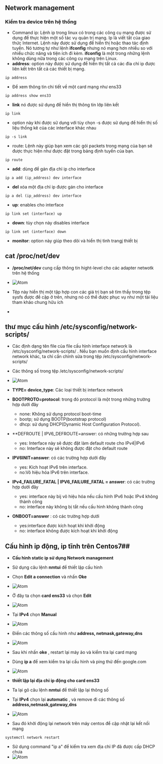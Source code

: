 ## Network management ##
### Kiểm tra device trên hệ thống ###
- Command ip: Lệnh ip trong linux có trong các công cụ mạng được sử dụng để thực hiện một số tác vụ quản trị mạng. Ip là viết tắt của giao thức Internet. Lệnh này được sử dụng để hiển thị hoặc thao tác định tuyến. Nó tương tự như lệnh **ifconfig** nhưng nó mạng hơn nhiều so với nhiều chức năng và tiện ích đi kèm. **ifconfig** là một trong những lệnh không dùng nữa trong các công cụ mạng trên Linux. 
- **address**: option này được sử dụng để hiển thị tất cả các đia chỉ ip được liên kết trên tất cả các thiết bị mạng. 
```
ip address
```
- Để xem thông tin chi tiết về một card mạng như ens33
```
ip address show ens33
```
- **link** nó được sử dụng để hiển thị thông tin lớp liên kết 
```
ip link 
```
- option này khi được sử dụng với tùy chọn -s được sử dụng để hiển thị số liệu thống kê của các interface khác nhau 
```
ip -s link
```
- route: Lệnh này giúp bạn xem các gói packets trong mạng của bạn sẽ được thực hiện như được đặt trong bảng định tuyến của bạn. 
```
ip route
```
- **add**: dùng để gán địa chỉ ip cho interface
```
ip a add (ip_address) dev interface
```
- **del** xóa một địa chỉ ip được gán cho interface
```
ip a del (ip_address) dev interface
```
- **up**: enables cho interface
```
ip link set (interface) up
```
- **down**: tùy chọn này disables interface
```
ip link set (interface) down
```
- **monitor**: option này giúp theo dõi và hiển thị tình trangj thiết bị 

## cat /proc/net/dev ## 
- **/proc/net/dev** cung cấp thông tin hight-level cho các adapter netwotk trên hệ thống
- ![Atom](https://i.imgur.com/HNdzOVn.png) 

- Tệp này hiển thị một tập hợp con các giá trị bạn sẽ tìm thầy trong tệp sysfs được đề cập ở trên, nhưng nó có thể được phục vụ như một tài liệu tham khảo chung hữu ích 
- 


## thư mục cấu hình /etc/sysconfig/network-scripts/
- Các định dạng tên file của file cấu hình interface network là /etc/sysconfig/network-scripts/ . Nếu bạn muốn định cấu hình interface network khác, ta chỉ cần chỉnh sửa trong tệp /etc/sysconfig/network-scripts/
- Các thông số trong tệp /etc/sysconfig/network-scripts/
- ![Atom](https://i.imgur.com/zlPkKH5.png)  

- **TYPE= device_type**: Các loại thiết bị interface network 
- **BOOTPROTO=protocol**: trong đó protocol là một trong những trường hợp dưới đây 

  - none: Không sử dụng protocol boot-time
  - bootp; sử dụng BOOTP(bootstrap protocol)
  - dhcp: sử dụng DHCP(Dynamic Host Configuration Protocol).
- **DEFROUTE | IPV6_DEFROUTE=answer: có những trường hợp sau 

  - yes: Interface này sẽ được đặt làm default route cho IPv4|IPv6 
  - no: Interface này sẽ không được đặt cho default route
- **IPV6INIT=answer**: có các trường hợp dưới đây 

  - yes: Kích hoạt IPv6 trên interface.
  - no:Vô hiệu hóa IPv6 trên interface. 
  
- **IPv4_FAILURE_FATAL | IPV6_FAILURE_FATAL = answer**: có các trường hợp dưới đây 

  - yes: interface này bij vô hiệu hóa nếu cấu hình IPv6 hoặc IPv4 không thành công 
  - no: interface này không bị tắt nếu cấu hình không thành công 
- **ONBOOT=answer** : có các trường hợp dưới

  - yes:interface được kích hoạt khi khởi động
  - no: interface không được kích hoạt khi khởi động 

## Cấu hình ip động, ip tĩnh trên Centos7## 
- **Cấu hình static ip sử dụng Network management**
- Sử dụng câu lệnh **nmtui** để thiết lập cấu hình 
- Chọn **Edit a connection** và nhấn **Oke**
- ![Atom](https://i.imgur.com/MtiwpXW.png)

- Ở đây ta chọn **card ens33** và chọn **Edit** 
- ![Atom](https://i.imgur.com/P338jA1.png)

- Tại **IPv4** chọn **Manual** 
- ![Atom](https://i.imgur.com/3GD4T7y.png)

- Điền các thông số cấu hình như **address, netmask,gateway,dns** 
- ![Atom](https://i.imgur.com/GuvgfEA.png)

- Sau khi nhấn **oke** , restart lại máy ảo và kiểm tra lại card mạng 
- Dùng **ip a** để xem kiểm tra lại cấu hình và ping thử đến google.com
- ![Atom](https://i.imgur.com/P15udJz.png)

- **thiết lập lại địa chỉ ip động cho card ens33** 
- Ta lại gõ câu lệnh **nmtui** để thiết lập lại thông số 
- Tại **IPv4** chọn lại **automatic** , và remove đi các thông số **address,netmask,gateway,dns**
- ![Atom](https://i.imgur.com/TA8JFzv.png)

- Sau đó khởi động lại network trên máy centos để cập nhật lại kết nối mạng 
```
systemctl network restart
```

- Sử dụng command "ip a" để kiểm tra xem địa chỉ IP đã được cấp DHCP chưa 
- ![Atom](https://i.imgur.com/MO0iUWO.png)




